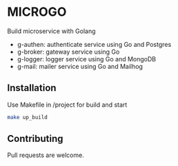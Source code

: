 # MICROGO

Build microservice with Golang
* g-authen: authenticate service using Go and Postgres
* g-broker: gateway service using Go
* g-logger: logger service using Go and MongoDB
* g-mail: mailer service using Go and Mailhog

## Installation

Use Makefile in /project for build and start

```bash
make up_build
```

## Contributing
Pull requests are welcome.

